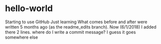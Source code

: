 # hello-world
Starting to use GitHub
Just learning
What comes before and after were written 5 months ago (as the readme_edits branch).
Now (6/1/2018) I added there 2 lines.
where do I write a commit message?
I guess it goes somewhere else

